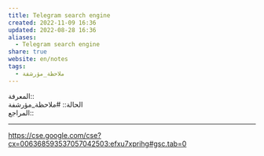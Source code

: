 ```yaml
---  
title: Telegram search engine  
created: 2022-11-09 16:36  
updated: 2022-08-28 16:36  
aliases:  
  - Telegram search engine  
share: true  
website: en/notes  
tags:  
  - ملاحظة_مؤرشفة  
---  
```

  
  
المعرفة::   
الحالة:: #ملاحظة_مؤرشفة  
المراجع::   
  
---  
  
https://cse.google.com/cse?cx=006368593537057042503:efxu7xprihg#gsc.tab=0  
  
